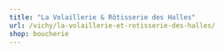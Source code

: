 ```yaml
---
title: "La Volaillerie & Rôtisserie des Halles"
url: /vichy/la-volaillerie-et-rotisserie-des-halles/
shop: boucherie
---
```

